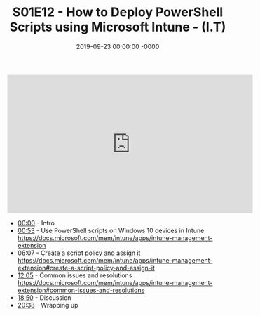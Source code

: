 ﻿---
layout: post
title: "S01E12 - How to Deploy PowerShell Scripts using Microsoft Intune - (I.T)"
date: 2019-09-23 00:00:00 -0000
categories:
---

<iframe loading="lazy" width="560" height="315" src="https://www.youtube.com/embed/ls99C2OLbjk" title="YouTube video player" frameborder="0" allow="accelerometer; autoplay; clipboard-write; encrypted-media; gyroscope; picture-in-picture" allowfullscreen></iframe>

* [00:00](https://www.youtube.com/watch?v=ls99C2OLbjk&t=0s) - Intro
* [00:53](https://www.youtube.com/watch?v=ls99C2OLbjk&t=53s) - Use PowerShell scripts on Windows 10 devices in Intune
https://docs.microsoft.com/mem/intune/apps/intune-management-extension
* [06:07](https://www.youtube.com/watch?v=ls99C2OLbjk&t=367s) - Create a script policy and assign it
https://docs.microsoft.com/mem/intune/apps/intune-management-extension#create-a-script-policy-and-assign-it
* [12:05](https://www.youtube.com/watch?v=ls99C2OLbjk&t=725s) - Common issues and resolutions
https://docs.microsoft.com/mem/intune/apps/intune-management-extension#common-issues-and-resolutions
* [18:50](https://www.youtube.com/watch?v=ls99C2OLbjk&t=1130s) - Discussion
* [20:38](https://www.youtube.com/watch?v=ls99C2OLbjk&t=1238s) - Wrapping up

